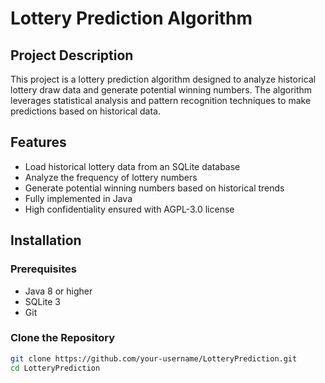# Lottery Prediction Algorithm

## Project Description
This project is a lottery prediction algorithm designed to analyze historical lottery draw data and generate potential winning numbers. The algorithm leverages statistical analysis and pattern recognition techniques to make predictions based on historical data.

## Features
- Load historical lottery data from an SQLite database
- Analyze the frequency of lottery numbers
- Generate potential winning numbers based on historical trends
- Fully implemented in Java
- High confidentiality ensured with AGPL-3.0 license

## Installation

### Prerequisites
- Java 8 or higher
- SQLite 3
- Git

### Clone the Repository
```sh
git clone https://github.com/your-username/LotteryPrediction.git
cd LotteryPrediction
